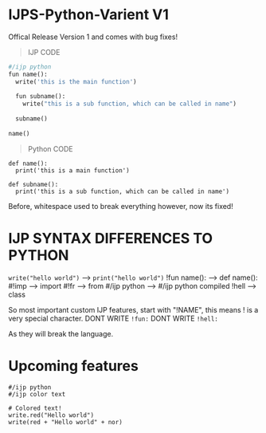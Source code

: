 # IJPS-Python-Varient V1

Offical Release Version 1 and comes with bug fixes!
 
 
> IJP CODE
```python
#/ijp python
fun name():
  write('this is the main function')
  
  fun subname():
    write("this is a sub function, which can be called in name")
    
  subname()
  
name()
```

> Python CODE
```
def name():
  print('this is a main function')
  
def subname():
  print('this is a sub function, which can be called in name')
```

Before, whitespace used to break everything however, now its fixed!

# IJP SYNTAX DIFFERENCES TO PYTHON
`write("hello world")` --> `print("hello world")`
!fun name(): --> def name():
#!imp --> import
#!fr --> from
#/ijp python --> #/ijp python compiled
!hell --> class

So most important custom IJP features, start with "!NAME", this means ! is a very special character.
DONT WRITE `!fun:`
DONT WRITE `!hell:`

As they will break the language.

# Upcoming features
```
#/ijp python
#/ijp color text

# Colored text!
write.red("Hello world")
write(red + "Hello world" + nor)
```
